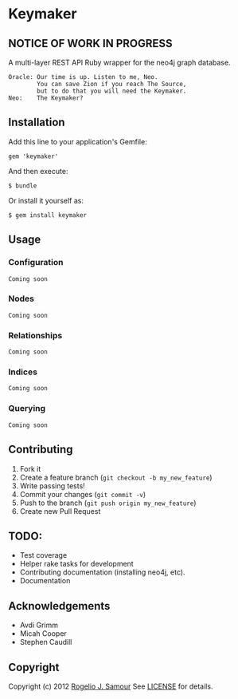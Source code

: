 # Keymaker

## NOTICE OF WORK IN PROGRESS

A multi-layer REST API Ruby wrapper for the neo4j graph database.

```
Oracle: Our time is up. Listen to me, Neo.
        You can save Zion if you reach The Source,
        but to do that you will need the Keymaker.
Neo:    The Keymaker?
```

## Installation

Add this line to your application's Gemfile:

    gem 'keymaker'

And then execute:

    $ bundle

Or install it yourself as:

    $ gem install keymaker

## Usage

### Configuration

```
Coming soon
```

### Nodes

```
Coming soon
```

### Relationships

```
Coming soon
```

### Indices

```
Coming soon
```

### Querying

```
Coming soon
```

## Contributing

1. Fork it
2. Create a feature branch (`git checkout -b my_new_feature`)
3. Write passing tests!
3. Commit your changes (`git commit -v`)
4. Push to the branch (`git push origin my_new_feature`)
5. Create new Pull Request

## TODO:

- Test coverage
- Helper rake tasks for development
- Contributing documentation (installing neo4j, etc).
- Documentation

## Acknowledgements

- Avdi Grimm
- Micah Cooper
- Stephen Caudill

## Copyright
Copyright (c) 2012 [Rogelio J. Samour](mailto:rogelio@therubymug.com)
See [LICENSE][] for details.

[license]: https://github.com/therubymug/keymaker/blob/master/LICENSE.md
